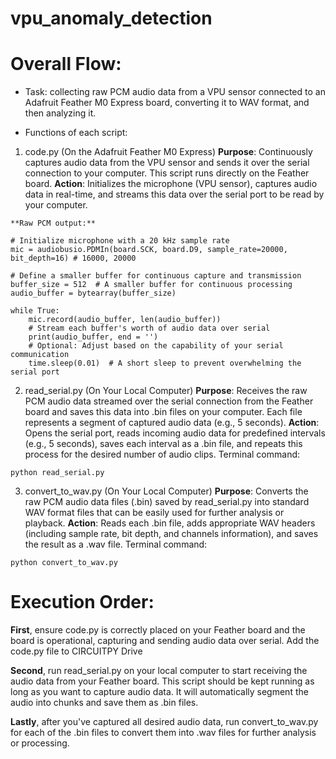# vpu_anomaly_detection

# Overall Flow:

- Task: collecting raw PCM audio data from a VPU sensor connected to an Adafruit Feather M0 Express board, converting it to WAV format, and then analyzing it.

- Functions of each script:
1. code.py (On the Adafruit Feather M0 Express)
**Purpose**: Continuously captures audio data from the VPU sensor and sends it over the serial connection to your computer. This script runs directly on the Feather board.
**Action**: Initializes the microphone (VPU sensor), captures audio data in real-time, and streams this data over the serial port to be read by your computer.

```
**Raw PCM output:**

# Initialize microphone with a 20 kHz sample rate
mic = audiobusio.PDMIn(board.SCK, board.D9, sample_rate=20000, bit_depth=16) # 16000, 20000

# Define a smaller buffer for continuous capture and transmission
buffer_size = 512  # A smaller buffer for continuous processing
audio_buffer = bytearray(buffer_size)

while True:
    mic.record(audio_buffer, len(audio_buffer))
    # Stream each buffer's worth of audio data over serial
    print(audio_buffer, end = '')
    # Optional: Adjust based on the capability of your serial communication
    time.sleep(0.01)  # A short sleep to prevent overwhelming the serial port
```

2. read_serial.py (On Your Local Computer)
**Purpose**: Receives the raw PCM audio data streamed over the serial connection from the Feather board and saves this data into .bin files on your computer. Each file represents a segment of captured audio data (e.g., 5 seconds).
**Action**: Opens the serial port, reads incoming audio data for predefined intervals (e.g., 5 seconds), saves each interval as a .bin file, and repeats this process for the desired number of audio clips.
Terminal command:
```
python read_serial.py
```

3. convert_to_wav.py (On Your Local Computer)
**Purpose**: Converts the raw PCM audio data files (.bin) saved by read_serial.py into standard WAV format files that can be easily used for further analysis or playback.
**Action**: Reads each .bin file, adds appropriate WAV headers (including sample rate, bit depth, and channels information), and saves the result as a .wav file.
Terminal command:
```
python convert_to_wav.py
```

# Execution Order:
**First**, ensure code.py is correctly placed on your Feather board and the board is operational, capturing and sending audio data over serial. Add the code.py file to CIRCUITPY Drive


**Second**, run read_serial.py on your local computer to start receiving the audio data from your Feather board. This script should be kept running as long as you want to capture audio data. It will automatically segment the audio into chunks and save them as .bin files.


**Lastly**, after you've captured all desired audio data, run convert_to_wav.py for each of the .bin files to convert them into .wav files for further analysis or processing.

